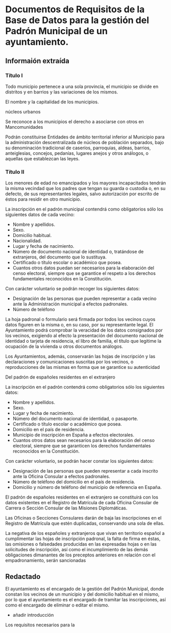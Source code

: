 # Documentos de Requisitos de la Base de Datos para la gestión del Padrón Municipal de un ayuntamiento.

## Informaión extraída

### Título I

Todo municipio pertenece a una sola provincia, el municipio se divide en distritos y en barrios y las variaciones de los mismos.

El nombre y la capitalidad de los municipios.

núcleos urbanos

Se reconoce a los municipios el derecho a asociarse con otros en Mancomunidades 

Podrán  constituirse  Entidades  de  ámbito  territorial  inferior  al  Municipio  para  la administración descentralizada de núcleos de población separados, bajo su denominación tradicional de caseríos, parroquias, aldeas, barrios, anteiglesias, concejos, pedanías, lugares anejos y otros análogos, o aquellas que establezcan las leyes.

### Título II
Los menores de edad no emancipados y los mayores incapacitados tendrán la misma vecindad  que  los  padres  que  tengan  su  guarda  o  custodia  o,  en  su  defecto,  de  sus representantes legales, salvo autorización por escrito de éstos para residir en otro municipio.

La inscripción en el padrón municipal contendrá como obligatorios sólo los siguientes datos de cada vecino:

- Nombre y apellidos.
- Sexo.
- Domicilio habitual.
- Nacionalidad.
- Lugar y fecha de nacimiento.
- Número  de  documento  nacional  de  identidad  o,  tratándose  de  extranjeros,  del documento que lo sustituya.
- Certificado o título escolar o académico que posea.
- Cuantos otros datos puedan ser necesarios para la elaboración del censo electoral, siempre  que  se  garantice  el  respeto  a  los  derechos  fundamentales  reconocidos  en  la Constitución.

Con carácter voluntario se podrán recoger los siguientes datos:

- Designación  de  las  personas  que  pueden  representar  a  cada  vecino  ante  la Administración municipal a efectos padronales.
- Número de teléfono

La hoja padronal o formulario será firmada por todos los vecinos cuyos datos figuren en la misma o, en su caso, por su representante legal.
El  Ayuntamiento  podrá  comprobar  la  veracidad  de  los  datos  consignados  por  los vecinos, exigiendo al efecto la presentación del documento nacional de identidad o tarjeta de residencia,  el  libro  de  familia,  el  título  que  legitime  la  ocupación  de  la  vivienda  u  otros documentos análogos.

Los Ayuntamientos, además, conservarán las hojas de inscripción y las declaraciones y comunicaciones suscritas por los vecinos, o reproducciones de las mismas en forma que se garantice su autenticidad

Del padrón de españoles residentes en el extranjero

La inscripción en el padrón contendrá como obligatorios sólo los siguientes datos:
- Nombre y apellidos.
- Sexo.
- Lugar y fecha de nacimiento.
- Número del documento nacional de identidad, o pasaporte.
- Certificado o título escolar o académico que posea.
- Domicilio en el país de residencia.
- Municipio de inscripción en España a efectos electorales.
- Cuantos otros datos sean necesarios para la elaboración del censo electoral, siempre que se garanticen los derechos fundamentales reconocidos en la Constitución.

Con carácter voluntario, se podrán hacer constar los siguientes datos:
- Designación de las personas que pueden representar a cada inscrito ante la Oficina Consular a efectos padronales.
- Número de teléfono del domicilio en el país de residencia.
- Domicilio y número de teléfono del municipio de referencia en España.

El  padrón  de  españoles  residentes  en  el  extranjero  se  constituirá  con  los  datos existentes  en  el  Registro  de  Matrícula  de  cada  Oficina  Consular  de  Carrera  o  Sección Consular de las Misiones Diplomáticas.

Las Oficinas o Secciones Consulares darán de baja las inscripciones en el Registro de Matrícula que estén duplicadas, conservando una sola de ellas.

La  negativa  de  los  españoles  y  extranjeros  que  vivan  en  territorio  español  a cumplimentar las hojas de inscripción padronal, la falta de firma en éstas, las omisiones o falsedades producidas en las expresadas hojas o en las solicitudes de inscripción, así como el  incumplimiento  de  las  demás  obligaciones  dimanantes  de  los  preceptos  anteriores  en relación con el empadronamiento, serán sancionadas

## Redactado

El ayuntamiento es el encargado de la gestión del Padrón Municipal, donde constan los vecinos de un municipio y del domicilio habitual en el mismo, por lo que el ayuntamiento es el encargado de tramitar las inscripciones, así como el encargado de eliminar o editar el mismo. 

* añadir introducción

Los requisitos necesarios para la 
